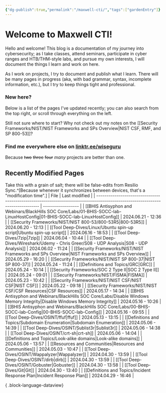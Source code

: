 ```yaml
---
{"dg-publish":true,"permalink":"/maxwell-cti/","tags":["gardenEntry"]}
---
```


# Welcome to Maxwell CTI!

Hello and welcome! This blog is a documentation of my journey into cybersecurity; as I take classes, attend seminars, participate in cyber ranges and HTB/THM-style labs, and pursue my own interests, I will document the things I learn and work on here.

As I work on projects, I try to document and publish what I learn. There will be many pages in progress (aka, with bad grammar, syntax, incomplete information, etc.), but I try to keep things tight and professional.

### New here?
Below is a list of the pages I've updated recently; you can also search from the top right, or scroll through everything on the left.

Still not sure where to start? Why not check out my notes on the [[Security Frameworks/NIST/NIST Frameworks and SPs Overview\|NIST CSF, RMF, and SP 800-53]]?


### Find me everywhere else on [linktr.ee/wiseguru](https://linktr.ee/wiseguru)
Because ~~two~~ ~~three~~ ~~four~~ *many* projects are better than one.


## Recently Modified Pages
Take this with a grain of salt; there will be false-edits from Resilio Sync.^[Because whenever it synchronizes between devices, that's a "modification time".]
| File                                                                                                                            | Last modified      |
| ------------------------------------------------------------------------------------------------------------------------------- | ------------------ |
| [[BHIS Antisyphon and Webinars/BlackHills SOC Core/Labs/01-BHIS-SOCC-lab-LinuxHostConfig\|01-BHIS-SOCC-lab-LinuxHostConfig]] | 2024.06.21 - 12:36 |
| [[Security Frameworks/NIST/NIST 800-53/800-53R5\|800-53R5]]                                                                  | 2024.06.20 - 12:13 |
| [[Tool Deep-Dives/Linux/Ubuntu spin-up script\|Ubuntu spin-up script]]                                                       | 2024.06.16 - 18:53 |
| [[Tool Deep-Dives/7zip\|7zip]]                                                                                               | 2024.06.04 - 10:44 |
| [[Tool Deep-Dives/Wireshark/Udemy - Chris Greer/S08 - UDP Analysis\|S08 - UDP Analysis]]                                     | 2024.06.02 - 11:24 |
| [[Security Frameworks/NIST/NIST Frameworks and SPs Overview\|NIST Frameworks and SPs Overview]]                              | 2024.05.29 - 16:20 |
| [[Security Frameworks/NIST/NIST SP 800-37\|NIST SP 800-37]]                                                                  | 2024.05.24 - 11:24 |
| [[Definitions and Topics/GRC\|GRC]]                                                                                          | 2024.05.24 - 10:14 |
| [[Security Frameworks/SOC 2 Type II\|SOC 2 Type II]]                                                                         | 2024.05.24 - 09:01 |
| [[Security Frameworks/NIST/FISMA\|FISMA]]                                                                                    | 2024.05.23 - 10:42 |
| [[Security Frameworks/NIST/NIST CSF/NIST CSF\|NIST CSF]]                                                                     | 2024.05.22 - 09:18 |
| [[Security Frameworks/NIST/NIST CSF/CSF Resources\|CSF Resources]]                                                           | 2024.05.17 - 14:34 |
| [[BHIS Antisyphon and Webinars/BlackHills SOC Core/Labs/Disable Windows Memory Integrity\|Disable Windows Memory Integrity]] | 2024.05.16 - 10:26 |
| [[BHIS Antisyphon and Webinars/BlackHills SOC Core/Labs/00-BHIS-SOCC-lab-Config\|00-BHIS-SOCC-lab-Config]]                   | 2024.05.16 - 09:55 |
| [[Tool Deep-Dives/OSINT/ffuf\|ffuf]]                                                                                         | 2024.05.13 - 13:15 |
| [[Definitions and Topics/Subdomain Enumeration\|Subdomain Enumeration]]                                                      | 2024.05.06 - 14:39 |
| [[Tool Deep-Dives/OSINT/Sublist3r\|Sublist3r]]                                                                               | 2024.05.06 - 14:38 |
| [[Tool Deep-Dives/OSINT/crt-sh\|crt-sh]]                                                                                     | 2024.05.06 - 14:04 |
| [[Definitions and Topics/Look-alike domains\|Look-alike domains]]                                                            | 2024.05.06 - 13:57 |
| [[Resources and Communities\|Resources and Communities]]                                                                     | 2024.05.03 - 10:47 |
| [[Tool Deep-Dives/OSINT/Wappalyzer\|Wappalyzer]]                                                                             | 2024.04.30 - 13:59 |
| [[Tool Deep-Dives/OSINT/dirb\|dirb]]                                                                                         | 2024.04.30 - 13:59 |
| [[Tool Deep-Dives/OSINT/Gobuster\|Gobuster]]                                                                                 | 2024.04.30 - 13:58 |
| [[Tool Deep-Dives/Git\|Git]]                                                                                                 | 2024.04.30 - 13:40 |
| [[Definitions and Topics/Incident Response Plan\|Incident Response Plan]]                                                    | 2024.04.29 - 16:46 |

{ .block-language-dataview}